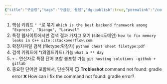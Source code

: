 ```yaml
---
{"title":"구글링","tags":"구글링, 꿀팁","dg-publish":true,"permalink":"/computer-science/googling/","dgPassFrontmatter":true}
---
```



1. 핵심 키워드 `" "`로 묶기
`Which is the best backend framework among "Express", "Diango", "Laravel"
`
2. 특정 웹사이트에서만 검색 결과 가지고 오기 (site::도메인)
	`how to fix memory leaks in C++ site::stackoverflow.com`
3. 확장자파일 검색 (filetype:확장자)
	`python cheat sheet filetype:pdf`
4. 검색 키워드에 *(와일드카드) 가능
`what a ** day`
5. `+` `-` 연산자로 특정 단어 포함 불포함 가능
	`git hosting solutions -github + gitlab`
6. 중요한 단어만 포함해서, 단순하게
	⭕️ **Trobleshot** command not found: gradle error
	❌ How can i fix the command not found: gradle error?